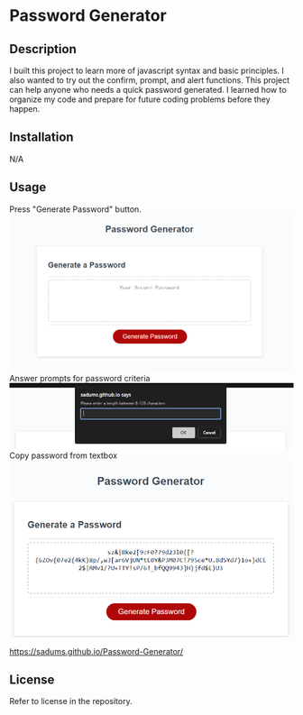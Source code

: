 # Password Generator

## Description

I built this project to learn more of javascript syntax and basic principles. I also wanted to try out the confirm, prompt, and alert functions. This project can help anyone who needs a quick password generated. I learned how to organize my code and prepare for future coding problems before they happen.


## Installation

N/A

## Usage

Press "Generate Password" button.
![base website](./assets/guide.png)
Answer prompts for password criteria
![prompt asking for length](./assets/guide2.png)
Copy password from textbox
![generated password in textbox](./assets/guide3.png)

https://sadums.github.io/Password-Generator/

## License

Refer to license in the repository.